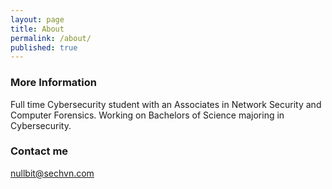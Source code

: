 ```yaml
---
layout: page
title: About
permalink: /about/
published: true
---
```



### More Information

Full time Cybersecurity student with an Associates in Network Security and Computer Forensics. Working on Bachelors of Science majoring in Cybersecurity.

### Contact me

[nullbit@sechvn.com](mailto:nullbit@sechvn.com)
